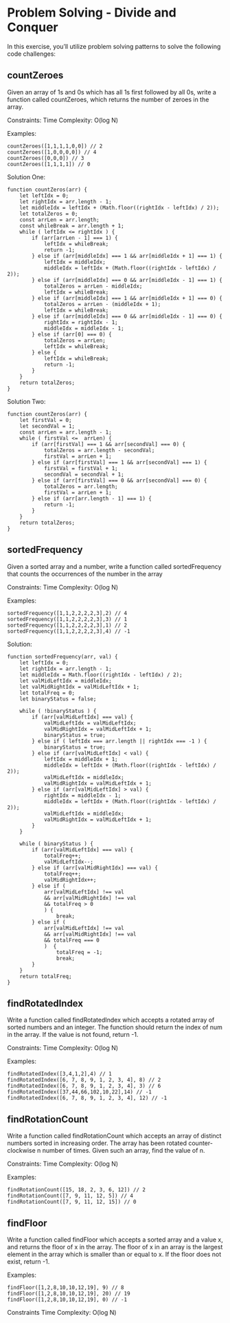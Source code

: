 # Problem Solving - Divide and Conquer
In this exercise, you’ll utilize problem solving patterns to solve the following code challenges:

## countZeroes
Given an array of 1s and 0s which has all 1s first followed by all 0s, write a function called countZeroes, which returns the number of zeroes in the array.

Constraints:
Time Complexity: O(log N)

Examples:
```
countZeroes([1,1,1,1,0,0]) // 2
countZeroes([1,0,0,0,0]) // 4
countZeroes([0,0,0]) // 3
countZeroes([1,1,1,1]) // 0
```

Solution One:
```
function countZeros(arr) {
    let leftIdx = 0;
    let rightIdx = arr.length - 1;
    let middleIdx = leftIdx + (Math.floor((rightIdx - leftIdx) / 2));
    let totalZeros = 0;
    const arrLen = arr.length;
    const whileBreak = arr.length + 1;
    while ( leftIdx <= rightIdx ) {
        if (arr[arrLen - 1] === 1) {
            leftIdx = whileBreak;
            return -1;
        } else if (arr[middleIdx] === 1 && arr[middleIdx + 1] === 1) {
            leftIdx = middleIdx;
            middleIdx = leftIdx + (Math.floor((rightIdx - leftIdx) / 2));
        } else if (arr[middleIdx] === 0 && arr[middleIdx - 1] === 1) {
            totalZeros = arrLen - middleIdx;
            leftIdx = whileBreak;
        } else if (arr[middleIdx] === 1 && arr[middleIdx + 1] === 0) {
            totalZeros = arrLen - (middleIdx + 1);
            leftIdx = whileBreak;
        } else if (arr[middleIdx] === 0 && arr[middleIdx - 1] === 0) {
            rightIdx = rightIdx - 1;
            middleIdx = middleIdx - 1;
        } else if (arr[0] === 0) {
            totalZeros = arrLen;
            leftIdx = whileBreak;
        } else {
            leftIdx = whileBreak;
            return -1;
        }
    }
    return totalZeros;
}
```
Solution Two:
```
function countZeros(arr) {
    let firstVal = 0;
    let secondVal = 1;
    const arrLen = arr.length - 1;
    while ( firstVal <=  arrLen) {
        if (arr[firstVal] === 1 && arr[secondVal] === 0) {
            totalZeros = arr.length - secondVal;
            firstVal = arrLen + 1;
        } else if (arr[firstVal] === 1 && arr[secondVal] === 1) {
            firstVal = firstVal + 1;
            secondVal = secondVal + 1;
        } else if (arr[firstVal] === 0 && arr[secondVal] === 0) {
            totalZeros = arr.length;
            firstVal = arrLen + 1;
        } else if (arr[arr.length - 1] === 1) {
            return -1;
        }
    }
    return totalZeros;
}
```

## sortedFrequency
Given a sorted array and a number, write a function called sortedFrequency that counts the occurrences of the number in the array

Constraints:
Time Complexity: O(log N)

Examples:
```
sortedFrequency([1,1,2,2,2,2,3],2) // 4
sortedFrequency([1,1,2,2,2,2,3],3) // 1
sortedFrequency([1,1,2,2,2,2,3],1) // 2
sortedFrequency([1,1,2,2,2,2,3],4) // -1
```

Solution:
```
function sortedFrequency(arr, val) {
    let leftIdx = 0;
    let rightIdx = arr.length - 1;
    let middleIdx = Math.floor((rightIdx - leftIdx) / 2);
    let valMidLeftIdx = middleIdx;
    let valMidRightIdx = valMidLeftIdx + 1;
    let totalFreq = 0;
    let binaryStatus = false;

    while ( !binaryStatus ) {
        if (arr[valMidLeftIdx] === val) {
            valMidLeftIdx = valMidLeftIdx;
            valMidRightIdx = valMidLeftIdx + 1;
            binaryStatus = true;
        } else if ( leftIdx === arr.length || rightIdx === -1 ) {
            binaryStatus = true;
        } else if (arr[valMidLeftIdx] < val) {
            leftIdx = middleIdx + 1;
            middleIdx = leftIdx + (Math.floor((rightIdx - leftIdx) / 2));
            valMidLeftIdx = middleIdx;
            valMidRightIdx = valMidLeftIdx + 1;
        } else if (arr[valMidLeftIdx] > val) {
            rightIdx = middleIdx - 1;
            middleIdx = leftIdx + (Math.floor((rightIdx - leftIdx) / 2));
            valMidLeftIdx = middleIdx;
            valMidRightIdx = valMidLeftIdx + 1;
        }
    }

    while ( binaryStatus ) {
        if (arr[valMidLeftIdx] === val) {
            totalFreq++;
            valMidLeftIdx--;
        } else if (arr[valMidRightIdx] === val) {
            totalFreq++;
            valMidRightIdx++;
        } else if (
            arr[valMidLeftIdx] !== val
            && arr[valMidRightIdx] !== val
            && totalFreq > 0
            ) {
                break;
        } else if (
            arr[valMidLeftIdx] !== val
            && arr[valMidRightIdx] !== val
            && totalFreq === 0
            )  {
                totalFreq = -1;
                break;
        }
    }
    return totalFreq;
}
```

## findRotatedIndex
Write a function called findRotatedIndex which accepts a rotated array of sorted numbers and an integer. The function should return the index of num in the array. If the value is not found, return -1.

Constraints:
Time Complexity: O(log N)

Examples:
```
findRotatedIndex([3,4,1,2],4) // 1
findRotatedIndex([6, 7, 8, 9, 1, 2, 3, 4], 8) // 2
findRotatedIndex([6, 7, 8, 9, 1, 2, 3, 4], 3) // 6
findRotatedIndex([37,44,66,102,10,22],14) // -1
findRotatedIndex([6, 7, 8, 9, 1, 2, 3, 4], 12) // -1
```

## findRotationCount
Write a function called findRotationCount which accepts an array of distinct numbers sorted in increasing order. The array has been rotated counter-clockwise n number of times. Given such an array, find the value of n.

Constraints:
Time Complexity: O(log N)

Examples:
```
findRotationCount([15, 18, 2, 3, 6, 12]) // 2
findRotationCount([7, 9, 11, 12, 5]) // 4
findRotationCount([7, 9, 11, 12, 15]) // 0
```

## findFloor
Write a function called findFloor which accepts a sorted array and a value x, and returns the floor of x in the array. The floor of x in an array is the largest element in the array which is smaller than or equal to x. If the floor does not exist, return -1.

Examples:
```
findFloor([1,2,8,10,10,12,19], 9) // 8
findFloor([1,2,8,10,10,12,19], 20) // 19
findFloor([1,2,8,10,10,12,19], 0) // -1
```

Constraints
Time Complexity: O(log N)